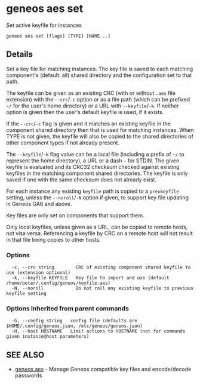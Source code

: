 # geneos aes set

Set active keyfile for instances

```text
geneos aes set [flags] [TYPE] [NAME...]
```

## Details

Set a key file for matching instances. The key file is saved to each
matching component's (default: all) shared directory and the
configuration set to that path.

The keyfile can be given as an existing CRC (with or without `.aes`
file extension) with the `--crc`/`-c` option or as a file path (which
can be prefixed `~/` for the user's home directory) or a URL with
`--keyfile`/`-k`. If neither option is given then the user's default
keyfile is used, if it exists.

If the `--crc`/`-c` flag is given and it matches an existing
keyfile in the component shared directory then that is used for
matching instances. When TYPE is not given, the keyfile will also be
copied to the shared directories of other component types if not
already present.

The `--keyfile`/`-k` flag value can be a local file (including a
prefix of `~/` to represent the home directory), a URL or a dash `-`
for STDIN. The given keyfile is evaluated and its CRC32 checksum
checked against existing keyfiles in the matching component shared
directories. The keyfile is only saved if one with the same checksum
does not already exist. 

For each instance any existing `keyfile` path is copied to a
`prevkeyfile` setting, unless the `--noroll`/`-N` option if given, to
support key file updating in Geneos GA6 and above.

Key files are only set on components that support them.

Only local keyfiles, unless given as a URL, can be copied to remote
hosts, not visa versa. Referencing a keyfile by CRC on a remote host
will not result in that file being copies to other hosts.




### Options

```text
  -c, --crc string        CRC of existing component shared keyfile to use (extension optional)
  -k, --keyfile KEYFILE   Key file to import and use (default /home/peter/.config/geneos/keyfile.aes)
  -N, --noroll            Do not roll any existing keyfile to previous keyfile setting
```

### Options inherited from parent commands

```text
  -G, --config string   config file (defaults are $HOME/.config/geneos.json, /etc/geneos/geneos.json)
  -H, --host HOSTNAME   Limit actions to HOSTNAME (not for commands given instance@host parameters)
```

## SEE ALSO

* [geneos aes](geneos_aes.md)	 - Manage Geneos compatible key files and encode/decode passwords
